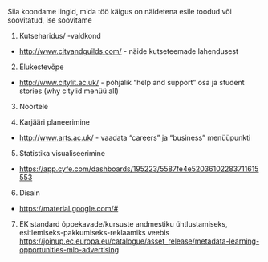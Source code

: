 Siia koondame lingid, mida töö käigus on näidetena esile toodud või soovitatud, ise soovitame

1. Kutseharidus/ -valdkond
 * http://www.cityandguilds.com/ - näide kutseteemade lahendusest
 
2. Elukestevõpe
 * http://www.citylit.ac.uk/ - põhjalik “help and support” osa ja student stories (why citylid menüü all)
 
3. Noortele
 
 
4. Karjääri planeerimine
 * http://www.arts.ac.uk/ - vaadata “careers” ja “business”  menüüpunkti
 
5. Statistika visualiseerimine
 * https://app.cyfe.com/dashboards/195223/5587fe4e52036102283711615553

6. Disain
 * https://material.google.com/#

7. EK standard õppekavade/kursuste andmestiku ühtlustamiseks, esitlemiseks-pakkumiseks-reklaamiks veebis
https://joinup.ec.europa.eu/catalogue/asset_release/metadata-learning-opportunities-mlo-advertising
